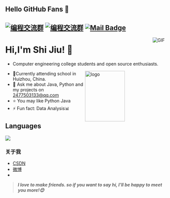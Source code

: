 ## Hello GitHub Fans 👋
[![编程交流群](https://img.shields.io/badge/编程QQ群-399436700-red.svg "编程交流群")]( https://qm.qq.com/cgi-bin/qm/qr?k=j8oAwuZLEwprY_fsiOhx3txUubXWH60_&jump_from "编程搭建交流群")
[![编程交流群](https://img.shields.io/badge/编程交流群-399436700-red.svg "编程交流群")]( https://qm.qq.com/cgi-bin/qm/qr?k=j8oAwuZLEwprY_fsiOhx3txUubXWH60_&jump_from "编程交流群")
[![Mail Badge](https://img.shields.io/badge/-shijiu@QQ.com-c14438?style=flat&logo=Gmail&logoColor=white&link=mailto:2477503133@QQ.com)](mailto:2477503133@QQ.com)
---
<img align="right" alt="GIF" src="https://raw.githubusercontent.com/JoeyBling/JoeyBling/master/pic/pusheencode.gif" />

# Hi,I'm Shi Jiu! 👋
- Computer engineering college students and open source enthusiasts.

<img src="https://github-readme-stats.vercel.app/api?username=nextde2477&show_icons=true&theme=vue" alt="logo" height="160" align="right" width="50%" />

- 🌱Currently attending school in Huizhou, China.
- 💬 Ask me about Java, Python and my projects on [2477503133@qq.com](mailto:2477503133@qq.com)
- ⭐ You may like Python Java
- ⚡ Fun fact: Data Analysis📊

## Languages
<a href="https://github.com/nextde2477">
  <img src="https://github-readme-stats.vercel.app/api/top-langs/?username=nextde2477&theme=vue" />
</a>


### 关于我
- [CSDN]( https://blog.csdn.net/shijiu2477?spm=1001.2014.3001.5343)
- [微博]( https://weibo.com/u/7301418284)
- 
> ***I love to make friends. so if you want to say hi, I'll be happy to meet you more!😊***






